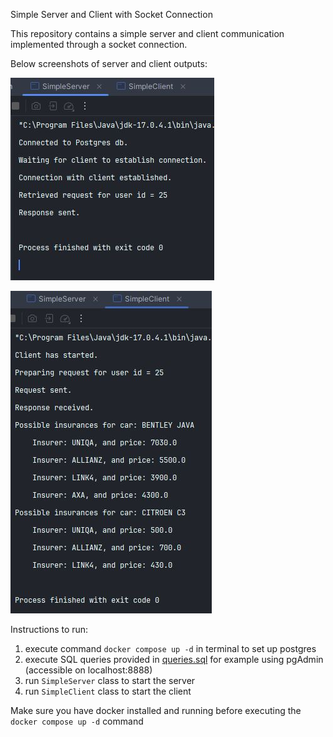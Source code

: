 Simple Server and Client with Socket Connection

This repository contains a simple server and client communication implemented through a socket connection.

Below screenshots of server and client outputs:

![server-logs.JPG](server-logs.JPG)

![client-logs.JPG](client-logs.JPG)

Instructions to run:
1. execute command `docker compose up -d` in terminal to set up postgres
2. execute SQL queries provided in [queries.sql](sql-queries-to-initialize-db.sql) for example using pgAdmin (accessible on localhost:8888)
2. run `SimpleServer` class to start the server
3. run `SimpleClient` class to start the client

Make sure you have docker installed and running before executing the `docker compose up -d` command